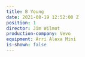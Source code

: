 ```yaml
---
title: B Young
date: 2021-08-19 12:52:00 Z
position: 1
director: Jim Wilmot
production-company: Vevo
equipment: Arri Alexa Mini
is-shown: false
---
```


